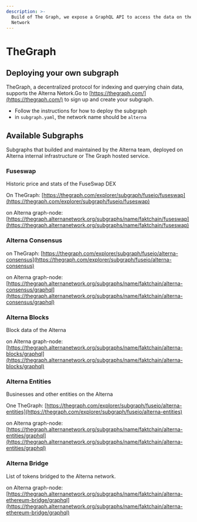 ```yaml
---
description: >-
  Build of The Graph, we expose a GraphQL API to access the data on the Alterna
  Network
---
```


# TheGraph

## Deploying your own subgraph

TheGraph, a decentralized protocol for indexing and querying chain data, supports the Alterna Netork.Go to [https://thegraph.com/](https://thegraph.com/) to sign up and create your subgraph.

* Follow the instructions for how to deploy the subgraph
* in `subgraph.yaml`, the network name should be `alterna`

## Available Subgraphs

Subgraphs that builded and maintained by the Alterna team, deployed on Alterna internal infrastructure or The Graph hosted service.

### Fuseswap

Historic price and stats of the FuseSwap DEX

On TheGraph: [https://thegraph.com/explorer/subgraph/fuseio/fuseswap](https://thegraph.com/explorer/subgraph/fuseio/fuseswap)

on Alterna graph-node:  [https://thegraph.alternanetwork.org/subgraphs/name/faktchain/fuseswap](https://thegraph.alternanetwork.org/subgraphs/name/faktchain/fuseswap)

### Alterna Consensus

on TheGraph: [https://thegraph.com/explorer/subgraph/fuseio/alterna-consensus](https://thegraph.com/explorer/subgraph/fuseio/alterna-consensus)

on Alterna graph-node: [https://thegraph.alternanetwork.org/subgraphs/name/faktchain/alterna-consensus/graphql](https://thegraph.alternanetwork.org/subgraphs/name/faktchain/alterna-consensus/graphql)

### Alterna Blocks

Block data of the Alterna

on Alterna graph-node: [https://thegraph.alternanetwork.org/subgraphs/name/faktchain/alterna-blocks/graphql](https://thegraph.alternanetwork.org/subgraphs/name/faktchain/alterna-blocks/graphql)

### Alterna Entities

Businesses and other entities on the Alterna

One TheGraph: [https://thegraph.com/explorer/subgraph/fuseio/alterna-entities](https://thegraph.com/explorer/subgraph/fuseio/alterna-entities)

on Alterna graph-node:  [https://thegraph.alternanetwork.org/subgraphs/name/faktchain/alterna-entities/graphql](https://thegraph.alternanetwork.org/subgraphs/name/faktchain/alterna-entities/graphql)

### Alterna Bridge

List of tokens bridged to the Alterna network.

on Alterna graph-node: [https://thegraph.alternanetwork.org/subgraphs/name/faktchain/alterna-ethereum-bridge/graphql](https://thegraph.alternanetwork.org/subgraphs/name/faktchain/alterna-ethereum-bridge/graphql)

